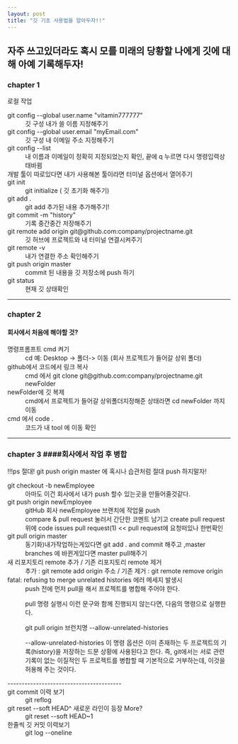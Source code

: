 ```yaml
---
layout: post
title: "깃 기초 사용법을 알아두자!!"
---
```


<h2>자주 쓰고있더라도 혹시 모를 미래의 당황할 나에게 깃에 대해 아예 기록해두자!</h2>

<h3>chapter 1</h2>
<p>로컬 작업</p>

<dl>
  <dt>
    git config --global user.name "vitamin777777"
  </dt>
  <dd>
    깃 구성 내가 쓸 이름 지정해주기
  </dd>
  <dt>
    git config --global user.email "myEmail.com"
  </dt>
  <dd>
    깃 구성 내 이메일 주소 지정해주기
  </dd>
  <dt>
    git config --list
  </dt>
  <dd>
    내 이름과 이메일이 정확히 지정되었는지 확인, 끝에 q 누르면 다시 명령입력상태바뀜
  </dd>
  <dt>
    개발 툴이 따로있다면 내가 사용해본 툴이라면 터미널 옵션에서 열어주기
  </dt>
  <dd>
    
  </dd>
  <dt>
    git init
  </dt>
  <dd>
    git initialize ( 깃 초기화 해주기)  
  </dd>
  <dt>
    git add . 
  </dt>
  <dd>
    git add 추가된 내용 추가해주기!
  </dd>
  <dt>
    git commit -m "history"
  </dt>
  <dd>
    기록 중간중간 저장해주기
  </dd>
  <dt>
    git remote add origin git@github.com:company/projectname.git
  </dt>
  <dd>
    깃 허브에 프로젝트와 내 터미널 연결시켜주기
  </dd>
  <dt>
    git remote -v
  </dt>
  <dd>
    내가 연결한 주소 확인해주기
  </dd>
  <dt>
    git push origin master 
  </dt>
  <dd>
    commit 된 내용을 깃 저장소에 push 하기
  </dd>
  <dt>
    git status
  </dt>
  <dd>
    현재 깃 상태확인
  </dd>
</dl>
<hr>

<h3>chapter 2</h3>

#### 회사에서 처음에 해야할 것?

<dl>
  <dt>
    명령프롬프트 cmd 켜기
  </dt>
  <dd>
    cd 예: Desktop -> 폴더-> 이동 (회사 프로젝트가 들어갈 상위 폴더)
  </dd>
  <dt>
    github에서 코드에서 링크 복사
  </dt>
  <dd>
    cmd 에서 git clone git@github.com:company/projectname.git newFolder
  </dd>
  <dt>
    newFolder에 깃 복제 
  </dt>
  <dd>
    cmd에서 프로젝트가 들어갈 상위폴더지정해준 상태라면 cd newFolder 까지 이동
  </dd>
  <dt>
    cmd 에서 code .  
  </dt>
  <dd>
    코드가 내 tool 에 이동 확인
  </dd>
</dl>
<hr>

### chapter 3 ####회사에서 작업 후 병합

<p>!!!ps 절대! git push origin master 에 혹시나 습관처럼 절대 push 하지말자!</p>
<dl>
  <dt>
    git checkout -b newEmployee
  </dt>
  <dd>
     아마도 이건 회사에서 내가 push 할수 있는곳을 만들어줄것같다.
  </dd>
  <dt>
    git push origin newEmployee
  </dt>
  <dd>
    gitHub 회사 newEmployee 브랜치에 작업물 push<br>
    compare & pull request 눌러서 간단한 코멘트 남기고 create pull request<br>
    위에 code issues pull request(1) << pull request에 요청떠있나 한번확인 
  </dd>
  <dt>
    git pull origin master
  </dt>
  <dd>
    동기화)내가작업하는게있다면 git add . and commit 해주고 ,master branches 에 바뀐게있다면 master pull해주기
  </dd>
  <dt>
    새 리포지토리 remote 추가 / 기존 리포지토리 remote 제거
  </dt>
  <dd>
    추가 : git remote add origin 주소 / 기존 제거 : git remote remove origin
  </dd>
  <dt>
    fatal: refusing to merge unrelated histories 에러 메세지 발생시
  </dt>
  <dd>
    push 전에 먼저 pull을 해서 프로젝트를 병합해 주어야 한다.

pull 명령 실행시 이런 문구와 함께 진행되지 않는다면, 다음의 명령으로 실행한다.

git pull origin 브런치명 --allow-unrelated-histories

--allow-unrelated-histories 이 명령 옵션은 이미 존재하는 두 프로젝트의 기록(history)을 저장하는 드문 상황에 사용된다고 한다. 즉, git에서는 서로 관련 기록이 없는 이질적인 두 프로젝트를 병합할 때 기본적으로 거부하는데, 이것을 허용해 주는 것이다.

  </dd>
  ----------------------------------------
  <dt>
    git commit 이력 보기 
  </dt>
  <dd>
  git reflog
  </dd>
  <dt>
  git reset --soft HEAD^
  새로운 라인이 등장
  More?
  </dt>
  <dd>
    git reset --soft HEAD~1
  </dd>
  <dt>
  <dt>
    한줄씩 깃 커밋 이력보기
  </dt>
  <dd>
    git log --oneline
  </dd>
  </dt>
  <dd>

  </dd>
  <dt>
  
  </dt>
  <dd>

  </dd>
  <dt>
  
  </dt>
  <dd>

  </dd>
  <dt>
  
  </dt>
  <dd>

  </dd>
  <dt>
  
  </dt>
  <dd>

  </dd>
</dl>
